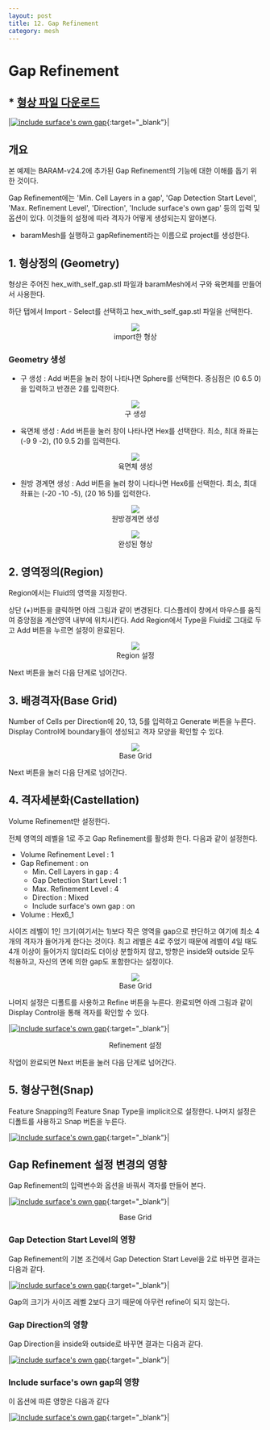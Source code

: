 ```yaml
---
layout: post
title: 12. Gap Refinement
category: mesh
---
```



# Gap Refinement

## * [형상 파일 다운로드](https://drive.google.com/file/d/1aNHAqI2Ab7C0sDQgrjo5Nc2gRofLCCyZ/view?usp=sharing) 

|[![include surface's own gap](https://github.com/nextfoam/baram-pages/raw/main/screenshots/mesh/gap/intro.png "include surface's own gap")](https://github.com/nextfoam/baram-pages/raw/main/screenshots/mesh/gap/intro.png){:target="_blank"}|


## 개요 

본 예제는 BARAM-v24.2에 추가된 Gap Refinement의 기능에 대한 이해를 돕기 위한 것이다.

Gap Refinement에는 'Min. Cell Layers in a gap', 'Gap Detection Start Level', 'Max. Refinement Level', 'Direction', 'Include surface's own gap' 등의 입력 및 옵션이 있다. 이것들의 설정에 따라 격자가 어떻게 생성되는지 알아본다.

* baramMesh를 실행하고 gapRefinement라는 이름으로 project를 생성한다.

## 1. 형상정의 (Geometry)

형상은 주어진 hex_with_self_gap.stl 파일과 baramMesh에서 구와 육면체를 만들어서 사용한다.

하단 탭에서 Import - Select를 선택하고 hex_with_self_gap.stl 파일을 선택한다.

<p align='center'>
    <img src="https://github.com/nextfoam/baram-pages/raw/main/screenshots/mesh/gap/geom.png"  >
    <br> import한 형상
</p>

### Geometry 생성

+ 구 생성 : Add 버튼을 눌러 창이 나타나면 Sphere를 선택한다. 중심점은 (0 6.5 0)을 입력하고 반경은 2를 입력한다.

<p align='center'>
    <img src="https://github.com/nextfoam/baram-pages/raw/main/screenshots/mesh/gap/sphere.png"  >
    <br> 구 생성
</p>

+ 육면체 생성 : Add 버튼을 눌러 창이 나타나면 Hex를 선택한다. 최소, 최대 좌표는 (-9 9 -2), (10 9.5 2)를 입력한다.

<p align='center'>
    <img src="https://github.com/nextfoam/baram-pages/raw/main/screenshots/mesh/gap/hex.png"  >
    <br> 육면체 생성
</p>

+ 원방 경계면 생성 : Add 버튼을 눌러 창이 나타나면 Hex6를 선택한다. 최소, 최대 좌표는 (-20 -10 -5), (20 16 5)를 입력한다.

<p align='center'>
    <img src="https://github.com/nextfoam/baram-pages/raw/main/screenshots/mesh/gap/hex6.png"  >
    <br> 원방경계면 생성
</p>

<p align='center'>
    <img src="https://github.com/nextfoam/baram-pages/raw/main/screenshots/mesh/gap/fullGeom.png"  >
    <br> 완성된 형상
</p>


## 2. 영역정의(Region)

Region에서는 Fluid의 영역을 지정한다.

상단 (+)버튼을 클릭하면 아래 그림과 같이 변경된다. 디스플레이 창에서 마우스를 움직여 중앙점을 계산영역 내부에 위치시킨다. Add Region에서 Type을 Fluid로 그대로 두고 Add 버튼을 누르면 설정이 완료된다.

<p align='center'>
    <img src="https://github.com/nextfoam/baram-pages/raw/main/screenshots/mesh/gap/region.png"  >
    <br> Region 설정
</p>

Next 버튼을 눌러 다음 단계로 넘어간다.


## 3. 배경격자(Base Grid)

Number of Cells per Direction에 20, 13, 5를 입력하고 Generate 버튼을 누른다. Display Control에 boundary들이 생성되고 격자 모양을 확인할 수 있다.

<p align='center'>
    <img src="https://github.com/nextfoam/baram-pages/raw/main/screenshots/mesh/gap/baseGrid.png"  >
    <br> Base Grid
</p>

Next 버튼을 눌러 다음 단계로 넘어간다.



## 4. 격자세분화(Castellation)

Volume Refinement만 설정한다.

전체 영역의 레벨을 1로 주고 Gap Refinement를 활성화 한다. 다음과 같이 설정한다.

+ Volume Refinement Level : 1
+ Gap Refinement : on
  + Min. Cell Layers in gap : 4
  + Gap Detection Start Level : 1
  + Max. Refinement Level : 4
  + Direction : Mixed
  + Include surface's own gap : on
+ Volume : Hex6_1

사이즈 레벨이 1인 크기(여기서는 1)보다 작은 영역을 gap으로 판단하고 여기에 최소 4개의 격자가 들어가게 한다는 것이다. 최고 레벨은 4로 주었기 때문에 레벨이 4일 때도 4개 이상이 들어가지 않더라도 더이상 분할하지 않고, 방향은 inside와 outside 모두 적용하고, 자신의 면에 의한 gap도 포함한다는 설정이다.

<p align='center'>
    <img src="https://github.com/nextfoam/baram-pages/raw/main/screenshots/mesh/gap/castel1.png"  >
    <br> Base Grid
</p>

나머지 설정은 디폴트를 사용하고 Refine 버튼을 누른다. 완료되면 아래 그림과 같이 Display Control을 통해 격자를 확인할 수 있다.


|[![include surface's own gap](https://github.com/nextfoam/baram-pages/raw/main/screenshots/mesh/gap/refine.png "include surface's own gap")](https://github.com/nextfoam/baram-pages/raw/main/screenshots/mesh/gap/refine.png){:target="_blank"}|
<center>Refinement 설정</center> 


작업이 완료되면 Next 버튼을 눌러 다음 단계로 넘어간다.



## 5. 형상구현(Snap)

Feature Snapping의 Feature Snap Type을 implicit으로 설정한다. 나머지 설정은 디폴트를 사용하고 Snap 버튼을 누른다.

|[![include surface's own gap](https://github.com/nextfoam/baram-pages/raw/main/screenshots/mesh/gap/snap.png "include surface's own gap")](https://github.com/nextfoam/baram-pages/raw/main/screenshots/mesh/gap/snap.png){:target="_blank"}|


## Gap Refinement 설정 변경의 영향

Gap Refinement의 입력변수와 옵션을 바꿔서 격자를 만들어 본다.

|[![include surface's own gap](https://github.com/nextfoam/baram-pages/raw/main/screenshots/mesh/gap/gaps.png "include surface's own gap")](https://github.com/nextfoam/baram-pages/raw/main/screenshots/mesh/gap/gaps.png){:target="_blank"}|
<center>Base Grid</center>  

### Gap Detection Start Level의 영향

Gap Refinement의 기본 조건에서 Gap Detection Start Level을 2로 바꾸면 결과는 다음과 같다.

|[![include surface's own gap](https://github.com/nextfoam/baram-pages/raw/main/screenshots/mesh/gap/gap-detect.png "include surface's own gap")](https://github.com/nextfoam/baram-pages/raw/main/screenshots/mesh/gap/gap-detect.png){:target="_blank"}|

Gap의 크기가 사이즈 레벨 2보다 크기 때문에 아무런 refine이 되지 않는다.

### Gap Direction의 영향

Gap Direction을 inside와 outside로 바꾸면 결과는 다음과 같다.

|[![include surface's own gap](https://github.com/nextfoam/baram-pages/raw/main/screenshots/mesh/gap/gap-direction.png "include surface's own gap")](https://github.com/nextfoam/baram-pages/raw/main/screenshots/mesh/gap/gap-direction.png){:target="_blank"}|

### Include surface's own gap의 영향

이 옵션에 따른 영향은 다음과 같다

|[![include surface's own gap](https://github.com/nextfoam/baram-pages/raw/main/screenshots/mesh/gap/gap-self.png "include surface's own gap")](https://github.com/nextfoam/baram-pages/raw/main/screenshots/mesh/gap/gap-self.png){:target="_blank"}|
